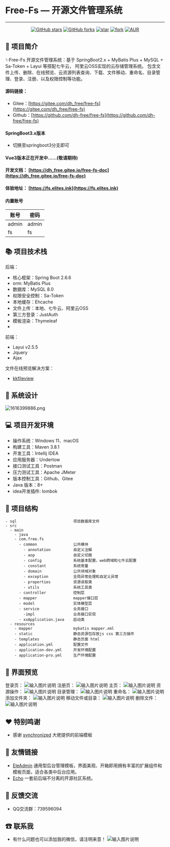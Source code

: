 # Free-Fs — 开源文件管理系统

---


<div align="center">

[![GitHub stars](https://img.shields.io/github/stars/dh-free/free-fs?logo=github)](https://github.com/dh-free/free-fs/stargazers)
[![GitHub forks](https://img.shields.io/github/forks/dh-free/free-fs?logo=github)](https://github.com/dh-free/free-fs/network)
[![star](https://gitee.com/dh_free/free-fs/badge/star.svg?theme=dark)](https://gitee.com/dh_free/free-fs/stargazers)
[![fork](https://gitee.com/dh_free/free-fs/badge/fork.svg?theme=dark)](https://gitee.com/dh_free/free-fs/members)
[![AUR](https://img.shields.io/badge/license-Apache%20License%202.0-blue.svg)](https://gitee.com/dh_free/free-fs/blob/master/LICENSE)
</div>

##  📖 项目简介
✨Free-Fs 开源文件管理系统：基于 SpringBoot2.x + MyBatis Plus + MySQL + Sa-Token + Layui 等搭配七牛云， 阿里云OSS实现的云存储管理系统。
包含文件上传、删除、在线预览、云资源列表查询、下载、文件移动、重命名、目录管理、登录、注册、以及权限控制等功能。

#### 源码链接：

- Gitee：[https://gitee.com/dh_free/free-fs](https://gitee.com/dh_free/free-fs)
- Github：[https://github.com/dh-free/free-fs](https://github.com/dh-free/free-fs)

#### SpringBoot3.x版本
- 切换至springboot3分支即可

#### Vue3版本正在开发中......(敬请期待)
#### 开发文档： [https://dh_free.gitee.io/free-fs-doc](https://dh_free.gitee.io/free-fs-doc)

#### 体验地址： [https://fs.elites.ink](https://fs.elites.ink)

#### 内置账号

| 账号    | 密码    |
|-------|-------|
| admin | admin |
| fs    | fs    |

## 📚 项目技术栈

后端：

- 核心框架：Spring Boot 2.6.6
- orm: MyBatis Plus
- 数据库：MySQL 8.0
- 权限安全控制：Sa-Token
- 本地缓存：Ehcache
- 文件上传：本地、七牛云、阿里云OSS
- 第三方登录：JustAuth
- 模板渲染：Thymeleaf
- 
前端：

- Layui v2.5.5
- Jquery
- Ajax


文件在线预览解决方案：

- [kkfileview](https://kkfileview.keking.cn/)

## 🛶 系统设计
![](https://dh_free.gitee.io/images/img/1616399886.png "1616399886.png")

##  💻 项目开发环境
- 操作系统：Windows 11、macOS
- 构建工具：Maven 3.8.1
- 开发工具：Intellij IDEA
- 应用服务器：Undertow
- 接口测试工具：Postman
- 压力测试工具：Apache JMeter
- 版本控制工具：Github、Gitee
- Java 版本：8+
- idea开发插件: lombok

##  📁 项目结构
```
- sql                         项目数据库文件
- src
  - main
    - java
    - com.free.fs
      - common                公共模块
        - annotation          自定义注解
        - aop                 自定义切面
        - config              系统基本配置，web跨域和七牛云配置
        - constant            系统常量
        - domain              公共领域对象
        - exception           全局异常处理和自定义异常
        - properties          资源读取类
        - utils               系统工具类
      - controller            控制层
      - mapper                mapper接口层
      - model                 实体模型层
      - service               业务接口
        -impl                 业务接口实现
      - xxApplication.java    启动类
  - resources
    - mapper                  mybatis mapper.xml
    - static                  静态资源包存放js css 第三方插件
    - templates               静态页面 html
    - application.yml         配置文件
    - application-dev.yml     开发环境配置
    - application-pro.yml     生产环境配置

```
##  👀 界面预览
登录页：
![输入图片说明](https://images.gitee.com/uploads/images/2021/0317/141545_ecc0619a_4951941.png "login.png")
注册页：
![输入图片说明](https://images.gitee.com/uploads/images/2021/0317/141609_07de32bf_4951941.png "reg.png")
主页：
![输入图片说明](https://images.gitee.com/uploads/images/2021/0317/141739_a327df31_4951941.png "index.png")
资源操作：
![输入图片说明](https://images.gitee.com/uploads/images/2021/0317/141814_39f4030f_4951941.png "view.png")
目录管理：
![输入图片说明](https://images.gitee.com/uploads/images/2021/0317/141837_3d08629c_4951941.png "dir.png")
重命名：
![输入图片说明](https://images.gitee.com/uploads/images/2021/0317/141853_e968e4a5_4951941.png "rename.png")
添加文件夹：
![输入图片说明](https://images.gitee.com/uploads/images/2021/0317/141910_c98bcc58_4951941.png "addFalod.png")
移动文件或目录：
![输入图片说明](https://images.gitee.com/uploads/images/2021/0317/141929_f5dc52ec_4951941.png "move.png")
删除文件：
![输入图片说明](https://images.gitee.com/uploads/images/2021/0317/141941_f77cd13e_4951941.png "delete.png")

##  ❤ 特别鸣谢
- 感谢 [synchronized](https://eleadmin.com/) 大佬提供的前端模板

##  🔗 友情链接
- [EleAdmin](https://eleadmin.com/) 通用型后台管理模板，界面美观、开箱即用拥有丰富的扩展组件和模板页面，适合各类中后台应用。
- [Echo](https://gitee.com/veal98/Echo) 一套前后端不分离的开源社区系统。

##  📧 反馈交流
- QQ交流群：739596094

##  ☎ 联系我
- 有什么问题也可以添加我的微信，请注明来意！
  ![输入图片说明](https://images.gitee.com/uploads/images/2021/0317/145547_114a3b71_4951941.jpeg "wechat.jpg")

